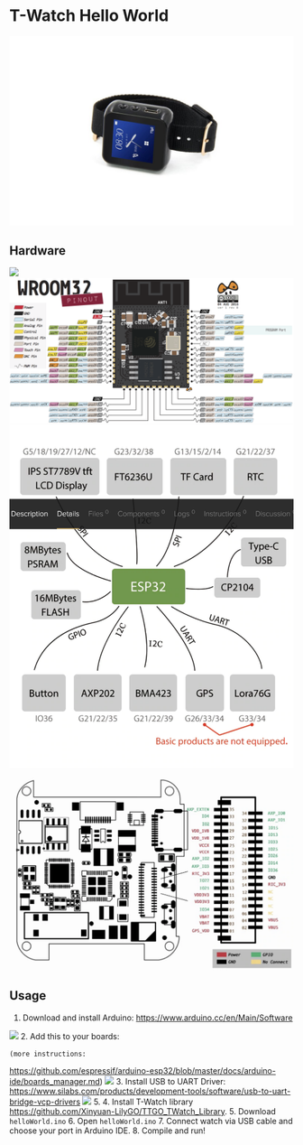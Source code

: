 # T-Watch Hello World
<img src='imgs/header.jpg'>

## Hardware
<img src='imgs/pinout.jpg'>
<img src='imgs/devPinout.png'>
<img src='imgs/peri.png'>
<img src='imgs/watchPinout.png'>


## Usage
1. Download and install Arduino:
  <https://www.arduino.cc/en/Main/Software>
<img src='res/images/arduino.png'>
2. Add this to your boards:
   <https://dl.espressif.com/dl/package_esp32_dev_index.json>
   
    (more instructions:
<https://github.com/espressif/arduino-esp32/blob/master/docs/arduino-ide/boards_manager.md>)
<img src='res/images/aPref.png'>
3. Install USB to UART Driver:
   <https://www.silabs.com/products/development-tools/software/usb-to-uart-bridge-vcp-drivers>
<img src='res/images/driver.png'>
5. 4. Install T-Watch library
   <https://github.com/Xinyuan-LilyGO/TTGO_TWatch_Library>.
5. Download `helloWorld.ino`
6. Open `helloWorld.ino`
7. Connect watch via USB cable and choose your port in Arduino IDE.
8. Compile and run!

